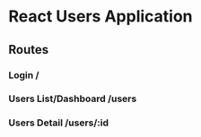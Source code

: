 # React Users Application

## Routes

### Login /
### Users List/Dashboard /users
### Users Detail /users/:id